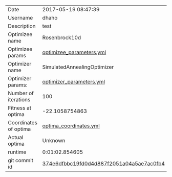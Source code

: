 | | |
| --- | --- |
| Date | 2017-05-19 08:47:39 |
| Username | dhaho |
| Description | test |
| Optimizee name | Rosenbrock10d |
| Optimizee params |  <a href="optimizee_parameters.yml">optimizee_parameters.yml</a>  |
| Optimizer name | SimulatedAnnealingOptimizer |
| Optimizer params: |  <a href="optimizer_parameters.yml">optimizer_parameters.yml</a>  |
| Number of iterations | 100 |
| Fitness at optima | -22.1058754863 |
| Coordinates of optima |  <a href="optima_coordinates.yml">optima_coordinates.yml</a>  |
| Actual optima |  Unknown  |
| runtime | 0:01:02.854605 |
| git commit id | <a href="git@github.com:IGITUGraz/LTL/commit/374e6dfbbc19fd0d4d887f2051a04a5ae7ac0fb4">374e6dfbbc19fd0d4d887f2051a04a5ae7ac0fb4</a> |
